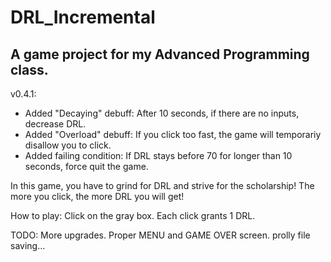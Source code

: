 # DRL_Incremental
 
A game project for my Advanced Programming class.
--------------------

v0.4.1:
- Added "Decaying" debuff:
After 10 seconds, if there are no inputs, decrease DRL.
- Added "Overload" debuff:
If you click too fast, the game will temporariy disallow you to click.
- Added failing condition:
If DRL stays before 70 for longer than 10 seconds, force quit the game.


In this game, you have to grind for DRL and strive for the scholarship! The more you click, the more DRL you will get!

How to play: Click on the gray box. Each click grants 1 DRL.

TODO: More upgrades.  Proper MENU and GAME OVER screen.
prolly file saving...
